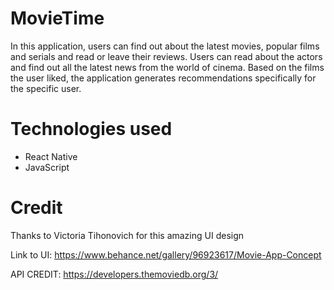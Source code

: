 # MovieTime
In this application, users can find out about the latest movies, popular films and serials and read or leave their reviews. Users can read about the actors and find out all the latest news from the world of cinema. Based on the films the user liked, the application generates recommendations specifically for the specific user.
# Technologies used
- React Native
- JavaScript
# Credit
Thanks to Victoria Tihonovich for this amazing UI design

Link to UI: https://www.behance.net/gallery/96923617/Movie-App-Concept

API CREDIT: https://developers.themoviedb.org/3/
